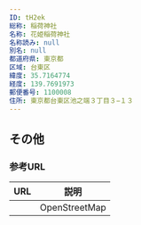 ```yaml
---
ID: tH2ek
総称: 稲荷神社
名称: 花姫稲荷神社
名称読み: null
別名: null
都道府県: 東京都
区域: 台東区
緯度: 35.7164774
経度: 139.7691973
郵便番号: 1100008
住所: 東京都台東区池之端３丁目３−１３
---
```


## その他

### 参考URL

| URL | 説明          |
| --- | ------------- |
|     | OpenStreetMap |
